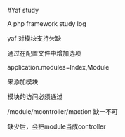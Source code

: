 #Yaf study

A php framework study log

yaf 对模块支持欠缺

通过在配置文件中增加选项

application.modules=Index,Module

来添加模块

模块的访问必须通过

/module/mcontroller/maction 缺一不可

缺少后，会把module当成controller 
